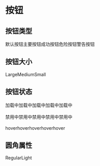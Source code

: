 # 按钮

<style modules lang="less">
  .present {
    display: flex;
    .tr-button {
      margin: 0 10px;
    }
  }
</style>

## 按钮类型

<div class="present">
<tr-button type="default">默认按钮</tr-button>
<tr-button type="primary">主要按钮</tr-button>
<tr-button type="success">成功按钮</tr-button>
<tr-button type="error">危险按钮</tr-button>
<tr-button type="warn">警告按钮</tr-button>
</div>

## 按钮大小

<div class="present">
<tr-button type="primary" size="lg">Large</tr-button>
<tr-button type="primary" size="md">Medium</tr-button>
<tr-button type="primary" size="sm">Small</tr-button>
</div>

## 按钮状态

<div class="present">
<tr-button type="default" loading>加载中</tr-button>
<tr-button type="primary" loading>加载中</tr-button>
<tr-button type="success" loading>加载中</tr-button>
<tr-button type="error" loading>加载中</tr-button>
<tr-button type="warn" loading>加载中</tr-button>

</div>
<br/>
<div class="present">
<tr-button type="default" disabled>禁用中</tr-button>
<tr-button type="primary" disabled>禁用中</tr-button>
<tr-button type="success" disabled>禁用中</tr-button>
<tr-button type="error" disabled>禁用中</tr-button>
<tr-button type="warn" disabled>禁用中</tr-button>
</div>

<br/>
<div class="present">
<tr-button type="default" hover>hover</tr-button>
<tr-button type="primary" hover>hover</tr-button>
<tr-button type="success" hover>hover</tr-button>
<tr-button type="error" hover>hover</tr-button>
<tr-button type="warn" hover>hover</tr-button>
</div>

## 圆角属性

<div class="present">
<!-- <tr-button type="primary" radius="circle" style="height:70px;width:70px;">Circle</tr-button> -->
<tr-button type="primary" radius="regular">Regular</tr-button>
<tr-button type="primary" radius="light">Light</tr-button>
</div>
